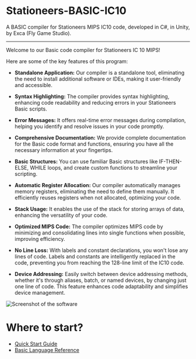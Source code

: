 # Stationeers-BASIC-IC10
A BASIC compiler for Stationeers MIPS IC10 code, developed in C#, in Unity, by Exca (Fly Game Studio).

-----

Welcome to our Basic code compiler for Stationeers IC 10 MIPS!

Here are some of the key features of this program:

- **Standalone Application:** Our compiler is a standalone tool, eliminating the need to install additional software or IDEs, making it user-friendly and accessible.

- **Syntax Highlighting:** The compiler provides syntax highlighting, enhancing code readability and reducing errors in your Stationeers Basic scripts.

- **Error Messages:** It offers real-time error messages during compilation, helping you identify and resolve issues in your code promptly.

- **Comprehensive Documentation:** We provide complete documentation for the Basic code format and functions, ensuring you have all the necessary information at your fingertips.

- **Basic Structures:** You can use familiar Basic structures like IF-THEN-ELSE, WHILE loops, and create custom functions to streamline your scripting.

- **Automatic Register Allocation:** Our compiler automatically manages memory registers, eliminating the need to define them manually. It efficiently reuses registers when not allocated, optimizing your code.

- **Stack Usage:** It enables the use of the stack for storing arrays of data, enhancing the versatility of your code.

- **Optimized MIPS Code:** The compiler optimizes MIPS code by minimizing and consolidating lines into single functions when possible, improving efficiency.

- **No Line Loss:** With labels and constant declarations, you won't lose any lines of code. Labels and constants are intelligently replaced in the code, preventing you from reaching the 128-line limit of the IC10 code.

- **Device Addressing:** Easily switch between device addressing methods, whether it's through aliases, batch, or named devices, by changing just one line of code. This feature enhances code adaptability and simplifies device management.

![Screenshot of the software](https://github.com/exca/Stationeers-BASIC-IC10/blob/main/Assets/Documentation/screenshot.png)

# Where to start?

- [Quick Start Guide](https://github.com/exca/Stationeers-BASIC-IC10/blob/main/Guide/Quick%20Start.md)
- [Basic Language Reference](https://github.com/exca/Stationeers-BASIC-IC10/blob/main/Guide/Basic%20Language%20Reference.md)
